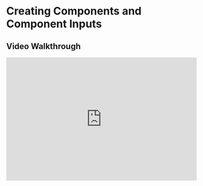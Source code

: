 
# Creating Components and Component Inputs

## Video Walkthrough

<div style="padding:64.71% 0 0 0;position:relative;"><iframe src="https://player.vimeo.com/video/1033180588?h=e0b03e3235&amp;badge=0&amp;autopause=0&amp;player_id=0&amp;app_id=58479" frameborder="0" allow="autoplay; fullscreen; picture-in-picture; clipboard-write" style="position:absolute;top:0;left:0;width:100%;height:100%;" title="02 a - Inputs"></iframe></div>